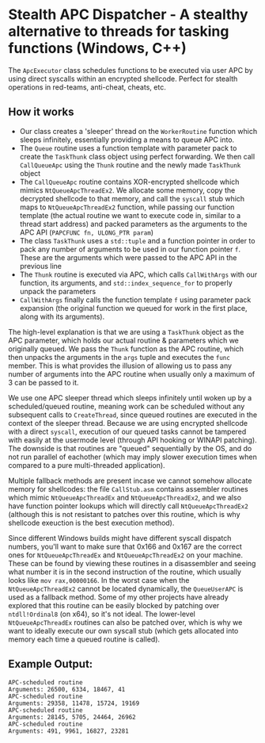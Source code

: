 # Stealth APC Dispatcher - A stealthy alternative to threads for tasking functions (Windows, C++)  

The `ApcExecutor` class schedules functions to be executed via user APC by using direct syscalls within an encrypted shellcode. Perfect for stealth operations in red-teams, anti-cheat, cheats, etc.  

## How it works  
- Our class creates a 'sleeper' thread on the `WorkerRoutine` function which sleeps infinitely, essentially providing a means to queue APC into.   
- The `Queue` routine uses a function template with parameter pack to create the `TaskThunk` class object using perfect forwarding. We then call `CallQueueApc` using the `Thunk` routine and the newly made `TaskThunk` object  
- The `CallQueueApc` routine contains XOR-encrypted shellcode which mimics `NtQueueApcThreadEx2`. We allocate some memory, copy the decrypted shellcode to that memory, and call the `syscall` stub which maps to `NtQueueApcThreadEx2` function, while passing our function template (the actual routine we want to execute code in, similar to a thread start address) and packed parameters as the arguments to the APC API (`PAPCFUNC fn, ULONG_PTR param`)  
- The class `TaskThunk` uses a `std::tuple` and a function pointer in order to pack any number of arguments to be used in our function pointer `f`. These are the arguments which were passed to the APC API in the previous line    
- The `Thunk` routine is executed via APC, which calls `CallWithArgs` with our function, its arguments, and `std::index_sequence_for` to properly unpack the parameters   
- `CallWithArgs` finally calls the function template `f` using parameter pack expansion (the original function we queued for work in the first place, along with its arguments).  

The high-level explanation is that we are using a `TaskThunk` object as the APC parameter, which holds our actual routine & parameters which we originally queued. We pass the `Thunk` function as the APC routine, which then unpacks the arguments in the `args` tuple and executes the `func` member. This is what provides the illusion of allowing us to pass any number of arguments into the APC routine when usually only a maximum of 3 can be passed to it.  

We use one APC sleeper thread which sleeps infinitely until woken up by a scheduled/queued routine, meaning work can be scheduled without any subsequent calls to `CreateThread`, since queued routines are executed in the context of the sleeper thread. Because we are using encrypted shellcode with a direct `syscall`, execution of our queued tasks cannot be tampered with easily at the usermode level (through API hooking or WINAPI patching). The downside is that routines are "queued" sequentially by the OS, and do not run parallel of eachother (which may imply slower execution times when compared to a pure multi-threaded application).  

Multiple fallback methods are present incase we cannot somehow allocate memory for shellcodes: the file `CallStub.asm` contains assembler routines which mimic `NtQueueApcThreadEx` and `NtQueueApcThreadEx2`, and we also have function pointer lookups which will directly call `NtQueueApcThreadEx2` (although this is not resistant to patches over this routine, which is why shellcode exeuction is the best execution method).  

Since different Windows builds might have different syscall dispatch numbers, you'll want to make sure that 0x166 and 0x167 are the correct ones for `NtQueueApcThreadEx` and `NtQueueApcThreadEx2` on your machine. These can be found by viewing these routines in a disassembler and seeing what number it is in the second instruction of the routine, which usually looks like `mov rax,00000166`. In the worst case when the `NtQueueApcThreadEx2` cannot be located dynamically, the `QueueUserAPC` is used as a fallback method. Some of my other projects have already explored that this routine can be easily blocked by patching over `ntdll!Ordinal8` (on x64), so it's not ideal. The lower-level `NtQueueApcThreadEx` routines can also be patched over, which is why we want to ideally execute our own syscall stub (which gets allocated into memory each time a queued routine is called).  

## Example Output:
```
APC-scheduled routine
Arguments: 26500, 6334, 18467, 41
APC-scheduled routine
Arguments: 29358, 11478, 15724, 19169
APC-scheduled routine
Arguments: 28145, 5705, 24464, 26962
APC-scheduled routine
Arguments: 491, 9961, 16827, 23281
```
